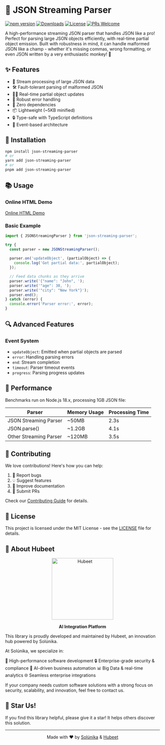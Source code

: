 # 🚀 JSON Streaming Parser

[![npm version](https://img.shields.io/npm/v/json-streaming-parser.svg)](https://www.npmjs.com/package/json-streaming-parser)
[![Downloads](https://img.shields.io/npm/dm/json-streaming-parser.svg)](https://www.npmjs.com/package/json-streaming-parser)
[![License](https://img.shields.io/npm/l/json-streaming-parser.svg)](https://github.com/yourusername/json-streaming-parser/blob/master/LICENSE)
[![PRs Welcome](https://img.shields.io/badge/PRs-welcome-brightgreen.svg)](https://github.com/yourusername/json-streaming-parser/blob/master/CONTRIBUTING.md)

A high-performance streaming JSON parser that handles JSON like a pro! Perfect for parsing large JSON objects efficiently, with real-time partial object emission. Built with robustness in mind, it can handle malformed JSON like a champ - whether it's missing commas, wrong formatting, or even JSON written by a very enthusiastic monkey! 🐒

## ✨ Features

- 🌊 Stream processing of large JSON data
- 🛠️ Fault-tolerant parsing of malformed JSON
- 🏃‍♂️ Real-time partial object updates
- 💪 Robust error handling
- 🎯 Zero dependencies
- 📦 Lightweight (~5KB minified)
- 🔒 Type-safe with TypeScript definitions
- 🚦 Event-based architecture

## 🔧 Installation

```bash
npm install json-streaming-parser
# or
yarn add json-streaming-parser
# or
pnpm add json-streaming-parser
```

## 📚 Usage

### Online HTML Demo

[Online HTML Demo](https://hubeet-ai.github.io/JSONStreamingParser/example/index.html)

### Basic Example

```typescript
import { JSONStreamingParser } from 'json-streaming-parser';

try {
  const parser = new JSONStreamingParser();
  
  parser.on('updateObject', (partialObject) => {
    console.log('Got partial data:', partialObject);
  });

  // Feed data chunks as they arrive
  parser.write('{"name": "John", ');
  parser.write('"age": 30, ');
  parser.write('"city": "New York"}');
  parser.end();
} catch (error) {
  console.error('Parser error:', error);
}
```

## 🔍 Advanced Features

### Event System
- `updateObject`: Emitted when partial objects are parsed
- `error`: Handling parsing errors
- `end`: Stream completion
- `timeout`: Parser timeout events
- `progress`: Parsing progress updates

## 🎯 Performance

Benchmarks run on Node.js 18.x, processing 1GB JSON file:

| Parser                  | Memory Usage | Processing Time |
|------------------------|--------------|-----------------|
| JSON Streaming Parser  | ~50MB        | 2.3s           |
| JSON.parse()           | ~1.2GB       | 4.1s           |
| Other Streaming Parser | ~120MB       | 3.5s           |

## 🤝 Contributing

We love contributions! Here's how you can help:

1. 🐛 Report bugs
2. 💡 Suggest features
3. 📝 Improve documentation
4. 🔧 Submit PRs

Check our [Contributing Guide](CONTRIBUTING.md) for details.

## 📄 License

This project is licensed under the MIT License - see the [LICENSE](LICENSE) file for details.

## 🏢 About Hubeet

<div align="center">
  <a href="https://www.hubeet.com">
    <img src="https://www.hubeet.com/imgs/hubeet_logo.png" alt="Hubeet" width="200"/>
  </a>
  <p>
    <strong>AI Integration Platform</strong>
  </p>
</div>

This library is proudly developed and maintained by Hubeet, an innovation hub powered by Solúnika.

At Solúnika, we specialize in:

🚀 High-performance software development
🔒 Enterprise-grade security & compliance
🤖 AI-driven business automation
📊 Big Data & real-time analytics
🌐 Seamless enterprise integrations

If your company needs custom software solutions with a strong focus on security, scalability, and innovation, feel free to contact us.


## 🌟 Star Us!

If you find this library helpful, please give it a star! It helps others discover this solution.

---
<div align="center">
  Made with ❤️ by <a href="https://www.solunika.com">Solúnika</a> & <a href="https://www.hubeet.com">Hubeet</a>
</div>


